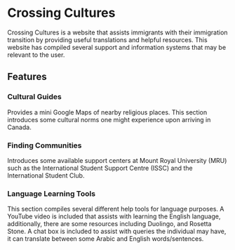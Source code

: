 # Crossing Cultures

Crossing Cultures is a website that assists immigrants with their immigration transition by providing useful translations and helpful resources. This website has compiled several support and information systems that may be relevant to the user.

## Features

### Cultural Guides

Provides a mini Google Maps of nearby religious places. This section introduces some cultural norms one might experience upon arriving in Canada.

### Finding Communities

Introduces some available support centers at Mount Royal University (MRU) such as the International Student Support Centre (ISSC) and the International Student Club.

### Language Learning Tools

This section compiles several different help tools for language purposes. A YouTube video is included that assists with learning the English language, additionally, there are some resources including Duolingo, and Rosetta Stone.
A chat box is included to assist with queries the individual may have, it can translate between some Arabic and English words/sentences.
